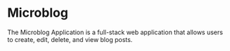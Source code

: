 # Microblog
The Microblog Application is a full-stack web application that allows users to create, edit, delete, and view blog posts.
